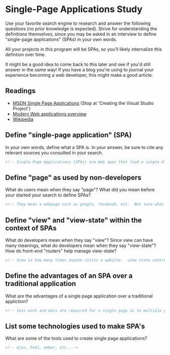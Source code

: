 # Single-Page Applications Study

Use your favorite search engine to research and answer the following questions
(no prior knowledge is expected). Strive for understanding the definitions
themselves, since you may be asked in an interview to define "single-page
applications" (SPAs) in your own words.

All your projects in this program will be SPAs, so you'll likely internalize
this defintion over time.

It might be a good idea to come back to this later and see if you'd still answer
in the same way! If you have a blog you're using to journal your experience
becoming a web developer, this might make a good article.

## Readings

-   [MSDN Single Page Applications](https://msdn.microsoft.com/en-us/magazine/dn463786.aspx) (Stop at 'Creating the Visual Studio Project')
-   [Modern Web applications overview](http://singlepageappbook.com/goal.html)
-   [Wikipedia](https://en.wikipedia.org/wiki/Single-page_application)

## Define "single-page application" (SPA)

In your own words, define what a SPA is. In your answer, be sure to cite any
relevant sources you consulted in your search.

```md
<!-- Single-Page Applications (SPAs) are Web apps that load a single HTML page and dynamically update that page as the user interacts with the app. SPAs use AJAX and HTML5 to create fluid and responsive Web apps, without constant page reloads. However, this means much of the work happens on the client side, in JavaScript.-->
```

## Define "page" as used by non-developers

What do users mean when they say "page"? What did you mean before your started
your search to define SPAs?

```md
<!-- They mean a webpage such as google, facebook, etc.  Not sure what you are aasking on 2nd question.-->
```

## Define "view" and "view-state" within the context of SPAs

What do developers mean when they say "view"? Since view can have many meanings,
what do developers mean when they say "view-state"? How do front-end "routers"
help manage view-state?

```md
<!-- View is how many times anyone visits a website.  view state controls how many users can visit a website in a given period of time. -->
```

## Define the advantages of an SPA over a traditional application

What are the advantages of a single page application over a traditional appliction?

```md
<!-- less work and mess are required for a single page as to multiple pages -->
```

## List some technologies used to make SPA's

What are some of the tools used to create single page applications?

```md
<!-- Ajax, html, ember, etc..-->
```
